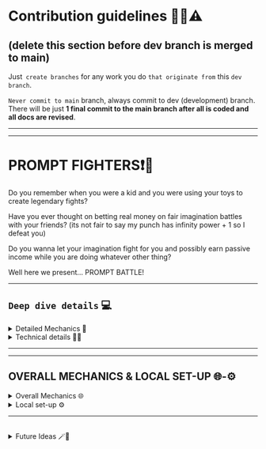 # Contribution guidelines 🚧👷⚠️
## (delete this section before dev branch is merged to main)

Just` create branches` for any work you do `that originate from` this `dev branch`.

`Never commit to main` branch, always commit to dev (development) branch. 
There will be just **1 final commit to the main branch after all is coded and all docs are revised**. 

---
---

# PROMPT FIGHTERS❗🤯

Do you remember when you were a kid and you were using your toys to create legendary fights?

Have you ever thought on betting real money on fair imagination battles with your friends? (its not fair to say my punch has infinity power + 1 so I defeat you)

Do you wanna let your imagination fight for you and possibly earn passive income while you are doing whatever other thing?

Well here we present... PROMPT BATTLE!

---

## `Deep dive details` 💻

<details> <summary> Detailed Mechanics 📜 </summary>

#### Read the details of all mechanics and its reason why at [whitepaper](./docs/whitepaper.md).

#### **_`Mechanics Implemented`_**

- Personalized NFTs.
- Fight against other NFTs.
- Social Media Reputation of NFTs.
- Automated Fighting.
- Lending&Borrowing of NFTs.
- Friends System.

</details>

<details> <summary> Technical details 🧑‍💻 </summary>

#### Read technical details at [docs](./docs).

#### Check the full-stack source code at [src](./src)

#### **_`Tech Used`_**

- Chainlink VRF
- Chainlink CCIP
- Chainlink Functions
- Chainlink Upkeep
- Lens
- ENS for challenging friends
- OpenAI - APIs
- The Graph Indexer for matchmaking, events tracking in website...
- PolygonID (maybe)

</details>

---

---

## OVERALL MECHANICS & LOCAL SET-UP 🌐-⚙️

<details> <summary> Overall Mechanics 🌐 </summary>

## What is it❓

Prompt Fighters is a game that allows you to create your own NFT that can be literally anything and then use it to fight against other players.

How is that possible? Using AI and blockchain techology we have managed to create real world imaginary battles that are fair and transparent.

---

## How does it work❓

---

### Create your character 🧑‍🤝‍🧑

You enter the website, you connect your wallet, you fill up the template prompt to create your character and badamboom!

An AI that generates images will make your character come true and save its description and image on blockchain.

As we are using _`Chainlink Functions`_ for that all the players have the same tempalte prompt and all characters will be balanced creating a fair metagame.

> **WARNING ⚠️**: If your NFT contains non-appropiate contect according to OpenAI filters you won't be able to generate it.

<details> <summary> Promt Template 📜 </summary>

```
CREATE A REALISTIC IMAGE OF A CHARACTER THAT:
Name: A_NAME
Race: WRITE_ANYTHING_YOU_CAN_IMAGINE
Weapon: WRITE_ANYTHING_YOU_CAN_IMAGINE
Special skill: WRITE_ANYTHING_YOU_CAN_IMAGINE
Fear: WRITE_ANYTHING_YOU_CAN_IMAGINE

FILTERS:

- If the character is too powerful do nothing and just return the word: INVALID. Too powerful means that he has things like infinite power. Things like in any of the descirptions having words that indicate traits that would make the characters always win in a story: my character always wins, he is invincible... Keep in mind that the characters have to be able to create interesting battle stories against other characters.

- The characters can be as wacky as they want to be, just say INVALID if the character has some words that describe it as unvincible which would ruin the fight experience for other players.
```

</details>

<details> <summary> C4: the magical light bulb that explodes 🔅</summary>

```
CREATE A REALISTIC IMAGE OF A CHARACTER THAT:
Name: C4
Race: An explosive in the shape of a magical ligth bulb
Weapon: A machinegun
Special skill: Explode, but he loses if he does, its just a last resource
Fear: Exploding

(Rest of the promt...)
```

</details>

<details> <summary> Leonardo: the 2 tails leopard that has a knife and plays golf really well 🐆</summary>

```
CREATE A REALISTIC IMAGE OF A CHARACTER THAT:
Name: Leonardo
Race: A leopard with 4 legs and 2 tails
Weapon: A knife
Special skill: Runs very fast and is very good at playing golf
Fear: Looking himself in the mirror

(Rest of the promt...)
```

</details>

<details> <summary> Leonardo and C4 after their fight</summary>

<img src="./repo-images/game-images/c4-leonardo.png">

</details>

---

### FIGHT! 👊

You will decide to bet some money and when someone accepts your offer your characters will fight!

In the imagination world (chatGPT ivnents a story with a specific prompt) your NFTs will fight and after that you will receive a short story on how the fight went. (When AI generates better videos this could be a video)
(Again using Chainlink Functions for transparently using the same prompt when calling OpenAI-APIs)

The winner will be decided by statistics based on your nfts traits and your opponents ones, and using VRF a fair winner will be decided. You never know who will fight in the imagination realm! But sometimes if circumstances are favourable your character might have more chances! (This is how we use Chainlink VRF)

Example duel between Leonardo and C4:

```
Under the shimmering moon, C4, the magical light bulb with explosive tendencies, faced Leonardo, the swift leopard with two tails. C4's machine gun gleamed in the night as Leonardo brandished his knife, his four legs poised to sprint.

The air crackled with tension, the duelists’ eyes locked in a fierce stare. C4 calculated, knowing his greatest strength was his final move, while Leonardo flexed his tails, ready to dash. They circled, Leonardo's speed a blur, C4's barrel a steady hum.

Then, in a flash, Leonardo used his golf skills to chip a stone towards C4. It was a feint; as C4 braced for impact, Leonardo pounced from behind, pinning C4 without triggering an explosion. The bulb, fearing its end, surrendered.

WINNER == Leonardo.
```

---

### FAME AND GLORY! 🏆

Your NFTs will have a life on their own and social media profiles on Lens with their own history stats, number of fights won, reputation etc
(Lens)

---

### AUTOMATED GAMING 🎲🎮

Would you like to play with your imagination like your kid inside but you don't have time cause of adulthood???

DONT WORRY! You can leave a fighter in the ETHERNAL ARENA and let it automatically fight non-stop until you want so every night, when coming back from work, you can just enter the website and read the amazing battles your NFT has been battleing around while you were working.

For cheap ETHERNAL FIGHTING we use CCIP to load-off computing costs and Chainlink Upkeep to make it automated.

</details>

<details> <summary> Local set-up ⚙️ </summary>

Run a node bla bla... (TODO)

</details>

---

<br/>

<details> <summary> Future Ideas 🪄🔮 </summary>

> 📘 **Note** ℹ️: We had more features in plan but due to the deadline we decided to leave them here as an interesting example on what else can be done with this kind of game.

### THE MARKET OF WARRIORS 🪖💸

As your fighters are NFT you can trade them as much as you want.

You can even lend your imaginative fighters (NFTs) to other plaers anad earn interest on the fights they win when other players use them.

</details>
